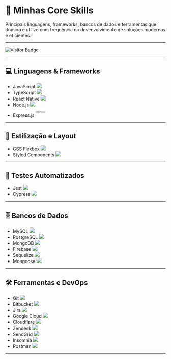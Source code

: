 # 🚀 Minhas Core Skills

Principais linguagens, frameworks, bancos de dados e ferramentas que domino e utilizo com frequência no desenvolvimento de soluções modernas e eficientes.

---

![Visitor Badge](https://visitor-badge.laobi.icu/badge?page_id=rn-prdsj&left_text=My%20Page%20Visitors&right_text=Visitors&left_color=1a73e8&right_color=ffcc00&style=flat&labelColor=0062cc)

--- 

## 💻 Linguagens & Frameworks

- JavaScript  <img src="https://cdn.jsdelivr.net/gh/devicons/devicon/icons/javascript/javascript-original.svg" height="30"/>
- TypeScript  <img src="https://cdn.jsdelivr.net/gh/devicons/devicon/icons/typescript/typescript-original.svg" height="30"/>
- React Native  <img src="https://reactnative.dev/img/header_logo.svg" height="30"/>
- Node.js     <img src="https://cdn.jsdelivr.net/gh/devicons/devicon/icons/nodejs/nodejs-original-wordmark.svg" height="30"/>
- Express.js  <img src="https://raw.githubusercontent.com/devicons/devicon/master/icons/express/express-original-wordmark.svg" height="30"/>

---

## 🎨 Estilização e Layout

- CSS Flexbox  <img src="https://cdn.jsdelivr.net/gh/devicons/devicon/icons/css3/css3-original-wordmark.svg" height="30"/>
- Styled Components  <img src="https://avatars.githubusercontent.com/u/20658825?s=200&v=4" height="30"/>

---

## 🧪 Testes Automatizados

- Jest    <img src="https://cdn.jsdelivr.net/gh/devicons/devicon/icons/jest/jest-plain.svg" height="30"/>
- Cypress <img src="https://avatars.githubusercontent.com/u/8908513?s=200&v=4" height="30"/>

---

## 🗄️ Bancos de Dados

- MySQL        <img src="https://cdn.jsdelivr.net/gh/devicons/devicon/icons/mysql/mysql-original-wordmark.svg" height="30"/>
- PostgreSQL   <img src="https://cdn.jsdelivr.net/gh/devicons/devicon/icons/postgresql/postgresql-original-wordmark.svg" height="30"/>
- MongoDB      <img src="https://cdn.jsdelivr.net/gh/devicons/devicon/icons/mongodb/mongodb-original-wordmark.svg" height="30"/>
- Firebase     <img src="https://cdn.jsdelivr.net/gh/devicons/devicon/icons/firebase/firebase-plain-wordmark.svg" height="30"/>
- Sequelize    <img src="https://cdn.jsdelivr.net/gh/devicons/devicon/icons/sequelize/sequelize-original-wordmark.svg" height="30"/>
- Mongoose     <img src="https://avatars.githubusercontent.com/u/7552965?s=200&v=4" height="30"/>

---

## 🛠️ Ferramentas e DevOps

- Git          <img src="https://cdn.jsdelivr.net/gh/devicons/devicon/icons/git/git-original-wordmark.svg" height="30"/>
- Bitbucket    <img src="https://cdn.jsdelivr.net/gh/devicons/devicon/icons/bitbucket/bitbucket-original-wordmark.svg" height="30"/>
- Jira         <img src="https://cdn.jsdelivr.net/gh/devicons/devicon/icons/jira/jira-original-wordmark.svg" height="30"/>
- Google Cloud <img src="https://cdn.jsdelivr.net/gh/devicons/devicon/icons/googlecloud/googlecloud-original-wordmark.svg" height="30"/>
- Cloudflare   <img src="https://www.vectorlogo.zone/logos/cloudflare/cloudflare-icon.svg" height="30"/>
- Zendesk      <img src="https://cdn.simpleicons.org/zendesk/03363D" height="30"/>
- SendGrid     <img src="https://www.vectorlogo.zone/logos/sendgrid/sendgrid-icon.svg" height="30"/>
- Insomnia     <img src="https://insomnia.rest/images/insomnia-logo.svg" height="30"/>
- Postman      <img src="https://www.vectorlogo.zone/logos/getpostman/getpostman-icon.svg" height="30"/>

---
